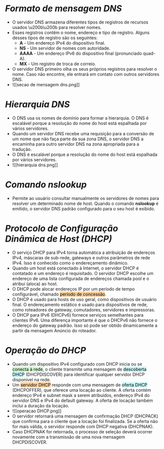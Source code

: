 # *Formato de mensagem DNS*

- O servidor DNS armazena diferentes tipos de registros de recursos usados \u200b\u200b para resolver nomes. 
- Esses registros contêm o nome, endereço e tipo de registro. Alguns desses tipos de registro são os seguintes:
	- **A** - Um endereço IPv4 do dispositivo final.
	- **NS** - Um servidor de nomes com autoridade.
	- **AAAA** - Um endereço IPv6 do dispositivo final (pronunciado quad-A).
	- **MX** - Um registro de troca de correio.
- O servidor DNS primeiro olha os seus próprios registros para resolver o nome. Caso não encontre, ele entrará em contato com outros servidores DNS.
- ![[secao de mensagem dns.png]]

# *Hierarquia DNS*

- O DNS usa os nomes de domínio para formar a hierarquia. O DNS é escalável porque a resolução do nome do host está espalhada por vários servidores.
- Quando um servidor DNS recebe uma requisição para a conversão de um nome que não faça parte da sua zona DNS, o servidor DNS a encaminha para outro servidor DNS na zona apropriada para a tradução. 
- O DNS é escalável porque a resolução do nome do host está espalhada por vários servidores.
- ![[hierarquia dns.png]]

# *Comando nslookup*

- Permite ao usuário consultar manualmente os servidores de nomes para resolver um determinado nome de host. Quando o comando **nslookup** é emitido, o servidor DNS padrão configurado para o seu host é exibido.

# *Protocolo de Configuração Dinâmica de Host (DHCP)*

- O serviço DHCP para IPv4 torna automática a atribuição de endereços IPv4, máscaras de sub-rede, gateways e outros parâmetros de rede IPv4. Isso é conhecido como o endereçamento dinâmico.
- Quando um host está conectado à Internet, o servidor DHCP é contatado e um endereço é requisitado. O servidor DHCP escolhe um endereço de uma lista configurada de endereços chamada pool e o atribui (aloca) ao host.
- O DHCP pode alocar endereços IP por um período de tempo configurável, chamado <mark style="background: #FFB86CA6;">período de concessão</mark>.
- O DHCP é usado para hosts de uso geral, como dispositivos de usuário final. O endereçamento estático é usado para dispositivos de rede, como roteadores de gateway, comutadores, servidores e impressoras.
- O DHCP para IPv6 (DHCPv6) fornece serviços semelhantes para clientes IPv6. Uma diferença importante é que o DHCPv6 não fornece o endereço do gateway padrão. Isso só pode ser obtido dinamicamente a partir da mensagem Anúncio do roteador.

# *Operação do DHCP*

- Quando um dispositivo IPv4 configurado com DHCP inicia ou se <mark style="background: #BBFABBA6;">conecta à rede</mark>, o cliente transmite uma mensagem de <mark style="background: #ABF7F7A6;">descoberta DHCP</mark> (DHCPDISCOVER) para identificar qualquer servidor DHCP disponível na rede.
- Um <mark style="background: #FFB86CA6;">servidor DHCP</mark> responde com uma mensagem de <mark style="background: #ABF7F7A6;">oferta DHCP</mark> (DHCPOFFER), que oferece uma locação ao cliente. A oferta contém endereço IPv4 e subnet mask a serem atribuídos, endereço IPv4 do servidor DNS e IPv4 do default gateway. A oferta de locação também inclui a duração da locação.
- ![[operacao DHCP.png]]
- O servidor retornará uma mensagem de confirmação DHCP (DHCPACK) que confirma para o cliente que a locação foi finalizada. Se a oferta não for mais válida, o servidor responde com DHCP negativa (DHCPNAK). 
- Caso DHCPNAK for retornada, o processo de seleção deverá ocorrer novamente com a transmissão de uma nova mensagem DHCPDISCOVER.